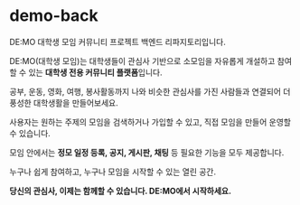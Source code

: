 # demo-back
DE:MO 대학생 모임 커뮤니티 프로젝트 백엔드 리파지토리입니다.

DE:MO(대학생 모임)는 대학생들이 관심사 기반으로 소모임을 자유롭게 개설하고 참여할 수 있는 **대학생 전용 커뮤니티 플랫폼**입니다.
    
공부, 운동, 영화, 여행, 봉사활동까지 나와 비슷한 관심사를 가진 사람들과 연결되어 더 풍성한 대학생활을 만들어보세요.

사용자는 원하는 주제의 모임을 검색하거나 가입할 수 있고, 직접 모임을 만들어 운영할 수 있습니다.

모임 안에서는 **정모 일정 등록, 공지, 게시판, 채팅** 등 필요한 기능을 모두 제공합니다.

누구나 쉽게 참여하고, 누구나 모임을 시작할 수 있는 열린 공간.

**당신의 관심사, 이제는 함께할 수 있습니다. DE:MO에서 시작하세요.**
